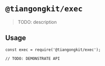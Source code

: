 # `@tiangongkit/exec`

> TODO: description

## Usage

```
const exec = require('@tiangongkit/exec');

// TODO: DEMONSTRATE API
```
